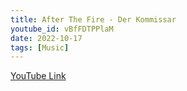 ```yaml
---
title: After The Fire - Der Kommissar
youtube_id: vBfFDTPPlaM
date: 2022-10-17
tags: [Music]
---
```



[YouTube Link](https://www.youtube.com/watch?v=vBfFDTPPlaM)
